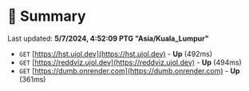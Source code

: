 # 📖 Summary
Last updated: **5/7/2024, 4:52:09 PTG "Asia/Kuala_Lumpur"**

- `GET` [https://hst.ujol.dev](https://hst.ujol.dev) - **Up** (492ms)
- `GET` [https://reddviz.ujol.dev](https://reddviz.ujol.dev) - **Up** (494ms)
- `GET` [https://dumb.onrender.com](https://dumb.onrender.com) - **Up** (361ms)
